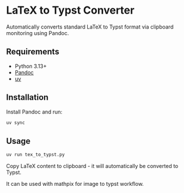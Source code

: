 # LaTeX to Typst Converter

Automatically converts standard LaTeX to Typst format via clipboard monitoring using Pandoc.

## Requirements

- Python 3.13+
- [Pandoc](https://pandoc.org/)
- [uv](https://docs.astral.sh/uv/)

## Installation

Install Pandoc and run:

```sh
uv sync
```

## Usage

```sh
uv run tex_to_typst.py
```

Copy LaTeX content to clipboard - it will automatically be converted to Typst.

It can be used with mathpix for image to typst workflow.